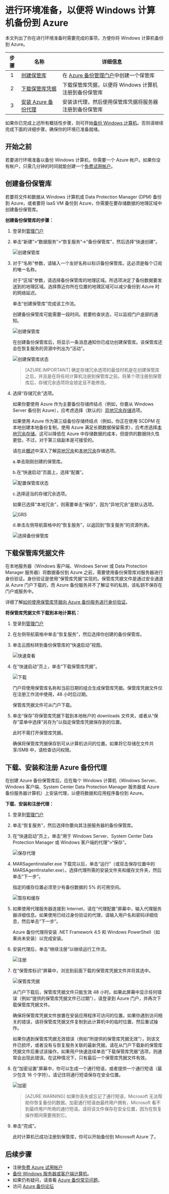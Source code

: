 <properties
	pageTitle="进行环境准备以备份 Windows 服务器或客户端计算机 | Microsoft Azure"
	description="通过创建备份保管库、下载凭据和安装备份代理，对环境进行备份 Windows 的准备。"
	services="backup"
	documentationCenter=""
	authors="Jim-Parker"
	manager="jwhit"
	editor=""
	keywords="备份保管库; 备份代理; 备份 windows;"/>

<tags
	ms.service="backup"
	ms.date="02/23/2016"
	wacn.date="04/12/2016"/>

# 进行环境准备，以便将 Windows 计算机备份到 Azure
本文列出了你在进行环境准备时需要完成的事项，方便你将 Windows 计算机备份到 Azure。

| 步骤 | 名称 | 详细信息 |
| :------: | ---- | ------- |
| 1 | [创建保管库](#create-a-backup-vault) | 在 [Azure 备份管理门户](http://manage.windowsazure.com)中创建一个保管库 |
| 2 | [下载保管库凭据](#download-the-vault-credential-file) | 下载保管库凭据，以便将 Windows 计算机注册到备份保管库 |
| 3 | [安装 Azure 备份代理](#download-install-and-register-the-azure-backup-agent) | 安装该代理，然后使用保管库凭据将服务器注册到备份保管库 |

如果你已完成上述所有概括性步骤，则可开始[备份 Windows 计算机](backup-azure-backup-windows-server.md)。否则请继续完成下面的详细步骤，确保你的环境已准备就绪。

## 开始之前
若要进行环境准备以备份 Windows 计算机，你需要一个 Azure 帐户。如果你没有帐户，只需几分钟的时间就能创建一个[免费试用帐户](/pricing/free-trial/)。

## 创建备份保管库
若要将文件和数据从 Windows 计算机或 Data Protection Manager (DPM) 备份到 Azure，或者要将 IaaS VM 备份到 Azure，你需要在要存储数据的地理区域中创建备份保管库。

**创建备份保管库的步骤：**

1. 登录到[管理门户](https://manage.windowsazure.cn/)

2. 单击“新建”>“数据服务”>“恢复服务”->“备份保管库”，然后选择“快速创建”。

    ![创建保管库](./media/backup-configure-vault/createvault1.png)

3. 对于“名称”参数，请输入一个友好名称以标识备份保管库。这必须是每个订阅的唯一名称。

    对于“区域”参数，请选择备份保管库的地理区域。所选项决定了备份数据要发送到的地理区域。选择靠近你所在位置的地理区域可以减少备份到 Azure 时的网络延迟。

    单击“创建保管库”完成该工作流。

    创建备份保管库可能需要一段时间。若要检查状态，可以监视门户底部的通知。

    ![创建保管库](./media/backup-configure-vault/creatingvault1.png)

    在创建备份保管库后，将显示一条消息通知你已成功创建保管库。该保管库还会在恢复服务的资源中列出为“活动”。

    ![创建保管库状态](./media/backup-configure-vault/backupvaultstatus1.png)

    >[AZURE.IMPORTANT] 确定存储冗余选项的最佳时机是在创建保管库之后，并且是在将任何计算机注册到保管库之前。将某个项注册到保管库后，存储冗余选项将会锁定且不能修改。

4. 选择“存储冗余”选项。

    如果你要使用 Azure 作为主要备份存储终结点（例如，你要从 Windows Server 备份到 Azure），应考虑选择（默认的）[异地冗余存储](../storage/storage-redundancy.md#geo-redundant-storage)选项。

    如果使用 Azure 作为第三级备份存储终结点（例如，你正在使用 SCDPM 在本地创建本地备份复制，使用 Azure 满足长期数据保留需求），应考虑选择[本地冗余存储](../storage/storage-redundancy.md#locally-redundant-storage)。这可以降低在 Azure 中存储数据的成本，但提供的数据持久性更低，不过，对于第三级副本是可接受的。

    请在此[概述](../storage/storage-redundancy.md)中深入了解[异地冗余](../storage/storage-redundancy.md#geo-redundant-storage)和[本地冗余](../storage/storage-redundancy.md#locally-redundant-storage)存储选项。

    a.单击刚刚创建的保管库。

    b.在“快速启动”页面上，选择“配置”。

    ![配置保管库状态](./media/backup-try-azure-backup-in-10-mins/configure-vault.png)

    c.选择适当的存储冗余选项。

    如果已选择“本地冗余”，则需要单击“保存”，因为“异地冗余”是默认选项。

    ![GRS](./media/backup-try-azure-backup-in-10-mins/geo-redundant.png)

    d.单击左侧导航窗格中的“恢复服务”，以返回到“恢复服务”的资源列表。

    ![选择备份保管库](./media/backup-try-azure-backup-in-10-mins/rs-left-nav.png)

## 下载保管库凭据文件
在本地服务器（Windows 客户端、Windows Server 或 Data Protection Manager 服务器）将数据备份到 Azure 之前，需要使用备份保管库对服务器进行身份验证。身份验证是使用“保管库凭据”实现的。保管库凭据文件是通过安全通道从 Azure 门户下载的，而 Azure 备份服务并不了解证书的私钥，该私钥不保存在门户或服务中。

详细了解[如何使用保管库凭据向 Azure 备份服务进行身份验证](backup-introduction-to-azure-backup.md#what-is-the-vault-credential-file)。

**将保管库凭据文件下载到本地计算机：**

1. 登录到[管理门户](https://manage.windowsazure.cn/)

2. 在左侧导航窗格中单击“恢复服务”，然后选择你创建的备份保管库。

3.  单击云图标转到备份保管库的“快速启动”视图。

    ![快速查看](./media/backup-configure-vault/quickview.png)

4. 在“快速启动”页上，单击“下载保管库凭据”。

    ![下载](./media/backup-configure-vault/downloadvc.png)

    门户将使用保管库名称和当前日期的组合生成保管库凭据。保管库凭据文件仅在注册工作流中使用，48 小时后过期。

    保管库凭据文件可从门户下载。

5. 单击“保存”将保管库凭据下载到本地帐户的 downloads 文件夹，或者从“保存”菜单中选择“另存为”以指定保管库凭据保存到的位置。

    此时不需打开保管库凭据。

    确保将保管库凭据保存到可从计算机访问的位置。如果将它存储在文件共享/SMB 中，请检查访问权限。

## 下载、安装和注册 Azure 备份代理
在创建 Azure 备份保管库后，应在每个 Windows 计算机（Windows Server、Windows 客户端、System Center Data Protection Manager 服务器或 Azure 备份服务器计算机）上安装代理，以便将数据和应用程序备份到 Azure。

**下载、安装和注册代理：**

1. 登录到[管理门户](https://manage.windowsazure.cn/)

2. 单击“恢复服务”，然后选择你要向其注册服务器的备份保管库。

3. 在“快速启动”页上，单击“用于 Windows Server、System Center Data Protection Manager 或 Windows 客户端的代理”>“保存”。

    ![保存代理](./media/backup-configure-vault/agent.png)

4. MARSagentinstaller.exe 下载完以后，单击“运行”（或双击保存位置中的 MARSAgentInstaller.exe）。选择代理所需的安装文件夹和缓存文件夹，然后单击“下一步”。

    指定的缓存位置必须至少有备份数据的 5% 的可用空间。

    ![暂存和缓存](./media/backup-configure-vault/recovery-services-agent-setup-wizard-1.png)

5. 如果使用代理服务器连接到 Internet，请在“代理配置”屏幕中，输入代理服务器详细信息。如果使用已经过身份验证的代理，请输入用户名和密码详细信息，然后单击“下一步”。

    Azure 备份代理将安装 .NET Framework 4.5 和 Windows PowerShell（如果尚未安装）以完成安装。

6. 安装代理后，单击“继续注册”以继续运行工作流。

    ![注册](./media/backup-configure-vault/register.png)

7. 在“保管库标识”屏幕中，浏览到前面下载的保管库凭据文件并将其选中。

    ![保管库凭据](./media/backup-configure-vault/vc.png)

    从门户下载后，保管库凭据文件只能生效 48 小时。如果此屏幕中显示任何错误（例如“提供的保管库凭据文件已过期”），请登录到 Azure 门户，并再次下载保管库凭据文件。

    确保将保管库凭据文件放置在安装应用程序可访问的位置。如果你遇到访问相关的错误，请将保管库凭据文件复制到此计算机中的临时位置，然后重试操作。

    如果你遇到保管库凭据无效错误（例如“所提供的保管库凭据无效”），则该文件已损坏，或者没有与恢复服务关联的最新凭据。请在从门户下载新的保管库凭据文件后重试该操作。如果用户快速连续单击“下载保管库凭据”选项，则通常会出现此错误。在这种情况下，只有最后一个保管库凭据文件有效。

8. 在“加密设置”屏幕中，你可以生成一个通行短语，或者提供一个通行短语（最少包含 16 个字符）。请记住将通行短语保存在安全位置。

    ![加密](./media/backup-configure-vault/encryption.png)

    > [AZURE.WARNING] 如果你丢失或忘记了通行短语，Microsoft 无法帮助你恢复备份的数据。加密通行短语由最终用户拥有，Microsoft 看不到最终用户所用的通行短语。请将该文件保存在安全位置，因为在恢复操作期间需要用到它。

9. 单击“完成”。

    此时计算机已成功注册到保管库，你可以开始备份到 Microsoft Azure 了。

## 后续步骤
- 注册[免费 Azure 试用帐户](/pricing/free-trial/)
- [备份 Windows 服务器或客户端计算机](/documentation/articles/backup-azure-backup-windows-server)。
- 如果仍有疑问，请查看 [Azure 备份常见问题](/documentation/articles/backup-azure-backup-faq)。
- 访问 [Azure 备份论坛](http://go.microsoft.com/fwlink/p/?LinkId=290933)

<!---HONumber=Mooncake_0405_2016-->